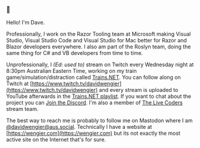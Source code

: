 ### 👋

Hello! I'm Dave.

Professionally, I work on the Razor Tooling team at Microsoft making Visual Studio, Visual Studio Code and Visual Studio for Mac better for Razor and Blazor developers everywhere. I also am part of the Roslyn team, doing the same thing for C# and VB developers from time to time.

Unprofessionally, I _(Ed: used to)_ stream on Twitch every Wednesday night at 8:30pm Australian Eastern Time, working on my train game/simulation/distraction called [Trains.NET](https://github.com/davidwengier/Trains.NET). You can follow along on Twitch at [https://www.twitch.tv/davidwengier](https://www.twitch.tv/davidwengier) and every stream is uploaded to YouTube afterwards in the [Trains.NET playlist](https://bit.ly/trains-net-videos). If you want to chat about the project you can [Join the Discord](https://discord.gg/Z2WvKkq). I'm also a member of [The Live Coders](https://livecoders.dev/) stream team.

The best way to reach me is probably to follow me on Mastodon where I am [@davidwengier@aus.social](https://aus.social/@davidwengier). Technically I have a website at [https://wengier.com](https://wengier.com) but its not exactly the most active site on the Internet that's for sure.
